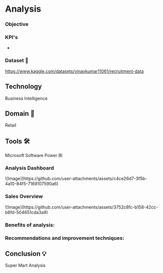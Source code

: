 # Analysis


### Objective


### KPI's 
- 

### Dataset 📀

https://www.kaggle.com/datasets/vinaykumar11061/recruitment-data

## Technology  
Business Intelligence

## Domain 🛒
Retail

## Tools 🛠
Microsoft Software Power BI


### Analysis Dashboard

<div align="left">
</div>
![Image](https://github.com/user-attachments/assets/c4ce26d7-3f5b-4a10-84f5-7169107590a6)

### Sales Overview
<div align="left">
</div>
![Image](https://github.com/user-attachments/assets/3752c8fc-b158-42cc-b6fd-504651cda3a9)



### Benefits of analysis:

### Recommendations and improvement techniques:
   
  
## Conclusion 💡

Super Mart Analysis

